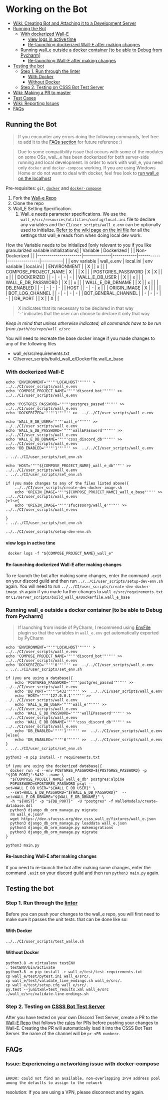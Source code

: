 # Working on the Bot

- [Wiki: Creating Bot and Attaching it to a Development Server](https://github.com/CSSS/wall_e/wiki/2.-Creating-Bot-and-Attaching-it-to-a-Development-Server)  
- [Running the Bot](#running-the-bot)  
  - [With dockerized Wall-E](#with-dockerized-wall-e)
    - [view logs in active time](#view-logs-in-active-time)
    - [Re-launching dockerized Wall-E after making changes](#re-launching-dockerized-wall-e-after-making-changes)
  - [Running wall_e outside a docker container [to be able to Debug from Pycharm]](#running-wall_e-outside-a-docker-container-to-be-able-to-debug-from-pycharm)
    - [Re-launching Wall-E after making changes](#re-launching-wall-e-after-making-changes)
- [Testing the bot](#testing-the-bot)
  - [Step 1. Run through the linter](#step-1-run-through-the-linter)
    - [With Docker](#with-docker)
    - [Without Docker](#without-docker)
  - [Step 2. Testing on CSSS Bot Test Server](#step-2-testing-on-csss-bot-test-server)
- [Wiki: Making a PR to master](https://github.com/CSSS/wall_e/wiki/3.-Making-a-PR-to-master)  
- [Test Cases](Test_Cases.md)  
- [Wiki: Reporting Issues](https://github.com/CSSS/wall_e/wiki/4.-Reporting-Issues)  
- [FAQs](#faqs)  


## Running the Bot
>If you encounter any errors doing the following commands, feel free to add it to the [FAQs section](#faqs) for future reference :)

> Due to some compatibility issue that occurs with some of the modules on some OSs, walL_e has been dockerized for both server-side running and local development. In order to work with wall_e, you need only `docker` and `docker-compose` working. If you are using Windows Home or do not want to deal with docker, feel free look to [run wall_e on the localhost](#running-wall_e-outside-a-docker-container-to-be-able-to-debug-from-pycharm)

Pre-requisites: `git`, [`docker`](https://docs.docker.com/install/linux/docker-ce/debian/#set-up-the-repository) and [`docker-compose`](https://docs.docker.com/compose/install/#install-compose)

1. Fork the [Wall-e Repo](https://github.com/CSSS/wall_e.git)  
2. Clone the repo
3. Wall_E Setting Specification.
   1. Wall_e needs parameter specifications. We use the `wall_e/src/resources/utilities/config/local.ini` file to declare any variables and the `CI/user_scripts/wall_e.env` can be optionally used to initialize.
      [Refer to the wiki page on the ini file](https://github.com/CSSS/wall_e/wiki/5.-contents-of-local.ini) for all the settings that wall_e reads from when doing local dev work.  
  
How the Variable needs to be initialized [only relevant to you if you like granularized variable initializations]
| Variable             |   Dockerized |            |           | Non-Dockerized |           |
|----------------------|--------------|------------|-----------|----------------|-----------|
|                      | env variable | wall_e.env | local.ini | env variable   | local.ini |
| ENVIRONMENT          |              |      X     |           | x              |           |
| COMPOSE_PROJECT_NAME |         X    |            |           | X              |           |
| POSTGRES_PASSWORD    |         X    |      X     |           | x              |           |
| DOCKERIZED           |              |      -     |    -      | -              |     -     |
| WALL_E_DB_USER       |              |      X     |           | x              |           |
| WALL_E_DB_PASSWORD   |              |      X     |           | x              |           |
| WALL_E_DB_DBNAME     |              |      X     |           | x              |           |
| DB_ENABLED           |              |      -     |    -      | -              |     -     |
| HOST                 |              |      -     |    -      | x              |           |
| ORIGIN_IMAGE         |        X     |            |           |                |           |
| BOT_LOG_CHANNEL      |              |      -     |    -      | -              |     -     |
| BOT_GENERAL_CHANNEL  |              |      -     |    -      | -              |     -     |
| DB_PORT              |              |      X     |           | X              |           |


> X indicates that its necessary to be declared in that way  
> '-' indicates that the user can choose to declare it only that way


*Keep in mind that unless otherwise indicated, all commands have to be run from `/path/to/repo/wall_e/src`*

You will need to recreate the base docker image if you made changes to any of the following files
 * wall_e/src/requirements.txt
 * CI/server_scripts/build_wall_e/Dockerfile.wall_e_base

### With dockerized Wall-E
```shell
echo 'ENVIRONMENT='"'"'LOCALHOST'"'"'' >  ../../CI/user_scripts/wall_e.env
echo 'COMPOSE_PROJECT_NAME='"'"'discord_bot'"'"'' >>  ../../CI/user_scripts/wall_e.env

echo 'POSTGRES_PASSWORD='"'"'postgres_passwd'"'"'' >>  ../../CI/user_scripts/wall_e.env
echo 'DOCKERIZED='"'"'1'"'"'' >>  ../../CI/user_scripts/wall_e.env

echo 'WALL_E_DB_USER='"'"'wall_e'"'"'' >>  ../../CI/user_scripts/wall_e.env
echo 'WALL_E_DB_PASSWORD='"'"'wallEPassword'"'"'' >>  ../../CI/user_scripts/wall_e.env
echo 'WALL_E_DB_DBNAME='"'"'csss_discord_db'"'"'' >>  ../../CI/user_scripts/wall_e.env
echo 'DB_ENABLED='"'"'1'"'"'' >>  ../../CI/user_scripts/wall_e.env

. ../../CI/user_scripts/set_env.sh

echo 'HOST='"'"${COMPOSE_PROJECT_NAME}_wall_e_db"'"'' >> ../../CI/user_scripts/wall_e.env
. ../../CI/user_scripts/set_env.sh

if (you made changes to any of the files listed above){
    ../../CI/user_scripts/create-dev-docker-image.sh
    echo 'ORIGIN_IMAGE='"'"${COMPOSE_PROJECT_NAME}_wall_e_base"'"'' >>  ../../CI/user_scripts/wall_e.env
}else{
    echo 'ORIGIN_IMAGE='"'"'sfucsssorg/wall_e'"'"'' >>  ../../CI/user_scripts/wall_e.env

}
. ../../CI/user_scripts/set_env.sh
 
../../CI/user_scripts/setup-dev-env.sh
````

#### view logs in active time
```shell
 docker logs -f "${COMPOSE_PROJECT_NAME}_wall_e"
```

#### Re-launching dockerized Wall-E after making changes

To re-launch the bot after making some changes, enter the command `.exit` on your discord guild and then run `../../CI/user_scripts/setup-dev-env.sh` again.
You will need to run `../../CI/user_scripts/create-dev-docker-image.sh` again if you made further changes to `wall_e/src/requirements.txt` or `CI/server_scripts/build_wall_e/Dockerfile.wall_e_base`

### Running wall_e outside a docker container [to be able to Debug from Pycharm]

> If launching from inside of PyCharm, I recommend using [EnvFile](https://plugins.jetbrains.com/plugin/7861-envfile) plugin so that the variables in `wall_e.env` get automatically exported by PyCharm
```shell
echo 'ENVIRONMENT='"'"'LOCALHOST'"'"'' >  ../../CI/user_scripts/wall_e.env
echo 'COMPOSE_PROJECT_NAME='"'"'discord_bot'"'"'' >>  ../../CI/user_scripts/wall_e.env
echo 'DOCKERIZED='"'"'0'"'"'' >>  ../../CI/user_scripts/wall_e.env
. ../../CI/user_scripts/set_env.sh

if (you are using a database){
    echo 'POSTGRES_PASSWORD='"'"'postgres_passwd'"'"'' >>  ../../CI/user_scripts/wall_e.env
    echo 'DB_PORT='"'"'5432'"'"'' >>  ../../CI/user_scripts/wall_e.env
    echo 'HOST='"'"'127.0.0.1'"'"'' >>  ../../CI/user_scripts/wall_e.env
    echo 'WALL_E_DB_USER='"'"'wall_e'"'"'' >>  ../../CI/user_scripts/wall_e.env
    echo 'WALL_E_DB_PASSWORD='"'"'wallEPassword'"'"'' >>  ../../CI/user_scripts/wall_e.env
    echo 'WALL_E_DB_DBNAME='"'"'csss_discord_db'"'"'' >>  ../../CI/user_scripts/wall_e.env
    echo 'DB_ENABLED='"'"'1'"'"'' >>  ../../CI/user_scripts/wall_e.env
}else{
    echo 'DB_ENABLED='"'"'0'"'"'' >>  ../../CI/user_scripts/wall_e.env
}
. ../../CI/user_scripts/set_env.sh

python3 -m pip install -r requirements.txt

if (you are using the dockerized database){
  docker run -d --env POSTGRES_PASSWORD=${POSTGRES_PASSWORD} -p "${DB_PORT}":5432 --name \
  "${COMPOSE_PROJECT_NAME}_wall_e_db" postgres:alpine
  PGPASSWORD=$POSTGRES_PASSWORD psql --set=WALL_E_DB_USER="${WALL_E_DB_USER}" \
  --set=WALL_E_DB_PASSWORD="${WALL_E_DB_PASSWORD}"  --set=WALL_E_DB_DBNAME="${WALL_E_DB_DBNAME}" \
  -h "${HOST}" -p "${DB_PORT}"  -U "postgres" -f WalleModels/create-database.ddl
  python3 django_db_orm_manage.py migrate
  rm wall_e.json*
  wget https://dev.sfucsss.org/dev_csss_wall_e/fixtures/wall_e.json
  python3 django_db_orm_manage.py loaddata wall_e.json
  python3 django_db_orm_manage.py makemigrations
  python3 django_db_orm_manage.py migrate
}

python3 main.py
```

#### Re-launching Wall-E after making changes
If you need to re-launch the bot after making some changes, enter the command `.exit` on your discord guild and then run `python3 main.py` again.

## Testing the bot

### Step 1. Run through the [linter](https://en.wikipedia.org/wiki/Lint_%28software%29)

Before you can push your changes to the wall_e repo, you will first need to make sure it passes the unit tests. that can be done like so:

#### With Docker
```shell
../../CI/user_scripts/test_walle.sh
```

#### Without Docker
```shell
python3.8 -m virtualenv testENV
. testENV/bin/activate
python3.8 -m pip install -r wall_e/test/test-requirements.txt
cp wall_e/test/pytest.ini wall_e/src/.
cp wall_e/test/validate_line_endings.sh wall_e/src/.
cp wall_e/test/setup.cfg wall_e/src/.
py.test --junitxml=test_results.xml wall_e/src
./wall_e/src/validate-line-endings.sh
```


### Step 2. Testing on [CSSS Bot Test Server](https://discord.gg/85bWteC)
After you have tested on your own Discord Test Server, create a PR to the [Wall-E Repo](https://github.com/CSSS/wall_e/pulls) that follows the [rules](https://github.com/CSSS/wall_e/wiki/3.-Making-a-PR-to-master) for PRs before pushing your changes to Wall-E. Creating the PR will automatically load it into the CSSS Bot Test Server. the name of the channel will be `pr-<PR number>`.  

## FAQs  

### Issue: Experiencing a networking issue with docker-compose

```shell

ERROR: could not find an available, non-overlapping IPv4 address pool among the defaults to assign to the network

```
resolution: If you are using a VPN, please disconnect and try again.
